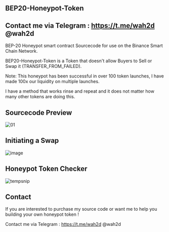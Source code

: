 BEP20-Honeypot-Token
-----------------------------------------------------------------------------------------------------------------------------------------------------------------------------------
Contact me via Telegram : https://t.me/wah2d @wah2d
-----------------------------------------------------------------------------------------------------------------------------------------------------------------------------------
BEP-20 Honeypot smart contract Sourcecode for use on the Binance Smart Chain Network.

BEP20-Honeypot-Token is a Token that doesn't allow Buyers to Sell or Swap it (TRANSFER_FROM_FAILED).

Note: This honeypot has been successful in over 100 token launches, I have made 100x our liquidity on multiple launches.

I have a method that works rinse and repeat and it does not matter how many other tokens are doing this.


Sourcecode Preview
------------------
<img src="https://user-images.githubusercontent.com/91577798/136620911-87c97630-2b62-4712-bdde-18e7133086db.PNG" alt="01" style="max-width: 100%;">

Initiating a Swap
-----------------
<img src="https://user-images.githubusercontent.com/91577798/136621400-7c3dc3e0-79f5-49ac-a635-00be5376c370.png" alt="image" style="max-width: 100%;">

Honeypot Token Checker
----------------------
<img src="https://user-images.githubusercontent.com/91577798/136621880-d82d7657-8624-4428-973a-ab9fc17b5921.png" alt="tempsnip" style="max-width: 100%;">

Contact
-------
If you are interested to purchase my source code or want me to help you building your own honeypot token !

Contact me via Telegram :
https://t.me/wah2d
@wah2d
